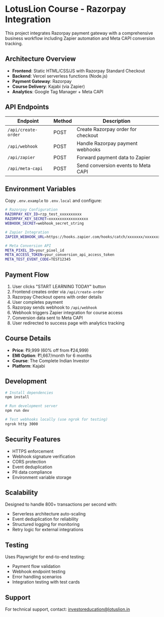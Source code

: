 # LotusLion Course - Razorpay Integration

This project integrates Razorpay payment gateway with a comprehensive business workflow including Zapier automation and Meta CAPI conversion tracking.

## Architecture Overview

- **Frontend**: Static HTML/CSS/JS with Razorpay Standard Checkout
- **Backend**: Vercel serverless functions (Node.js)
- **Payment Gateway**: Razorpay
- **Course Delivery**: Kajabi (via Zapier)
- **Analytics**: Google Tag Manager + Meta CAPI

## API Endpoints

| Endpoint | Method | Description |
|----------|--------|-------------|
| `/api/create-order` | POST | Create Razorpay order for checkout |
| `/api/webhook` | POST | Handle Razorpay payment webhooks |
| `/api/zapier` | POST | Forward payment data to Zapier |
| `/api/meta-capi` | POST | Send conversion events to Meta CAPI |

## Environment Variables

Copy `.env.example` to `.env.local` and configure:

```bash
# Razorpay Configuration
RAZORPAY_KEY_ID=rzp_test_xxxxxxxxxx
RAZORPAY_KEY_SECRET=xxxxxxxxxxxxxxxxxx
WEBHOOK_SECRET=webhook_secret_string

# Zapier Integration
ZAPIER_WEBHOOK_URL=https://hooks.zapier.com/hooks/catch/xxxxxxx/xxxxxxx

# Meta Conversion API
META_PIXEL_ID=your_pixel_id
META_ACCESS_TOKEN=your_conversion_api_access_token
META_TEST_EVENT_CODE=TEST12345
```

## Payment Flow

1. User clicks "START LEARNING TODAY" button
2. Frontend creates order via `/api/create-order`
3. Razorpay Checkout opens with order details
4. User completes payment
5. Razorpay sends webhook to `/api/webhook`
6. Webhook triggers Zapier integration for course access
7. Conversion data sent to Meta CAPI
8. User redirected to success page with analytics tracking

## Course Details

- **Price**: ₹9,999 (60% off from ₹24,999)
- **EMI Option**: ₹1,667/month for 6 months
- **Course**: The Complete Indian Investor
- **Platform**: Kajabi

## Development

```bash
# Install dependencies
npm install

# Run development server
npm run dev

# Test webhooks locally (use ngrok for testing)
ngrok http 3000
```

## Security Features

- HTTPS enforcement
- Webhook signature verification
- CORS protection
- Event deduplication
- PII data compliance
- Environment variable storage

## Scalability

Designed to handle 800+ transactions per second with:
- Serverless architecture auto-scaling
- Event deduplication for reliability
- Structured logging for monitoring
- Retry logic for external integrations

## Testing

Uses Playwright for end-to-end testing:
- Payment flow validation
- Webhook endpoint testing
- Error handling scenarios
- Integration testing with test cards

## Support

For technical support, contact: investoreducation@lotuslion.in
